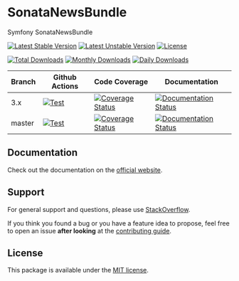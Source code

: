 <!--
DO NOT EDIT THIS FILE!

It's auto-generated by sonata-project/dev-kit package.
-->

# SonataNewsBundle

Symfony SonataNewsBundle

[![Latest Stable Version](https://poser.pugx.org/sonata-project/news-bundle/v/stable)](https://packagist.org/packages/sonata-project/news-bundle)
[![Latest Unstable Version](https://poser.pugx.org/sonata-project/news-bundle/v/unstable)](https://packagist.org/packages/sonata-project/news-bundle)
[![License](https://poser.pugx.org/sonata-project/news-bundle/license)](https://packagist.org/packages/sonata-project/news-bundle)

[![Total Downloads](https://poser.pugx.org/sonata-project/news-bundle/downloads)](https://packagist.org/packages/sonata-project/news-bundle)
[![Monthly Downloads](https://poser.pugx.org/sonata-project/news-bundle/d/monthly)](https://packagist.org/packages/sonata-project/news-bundle)
[![Daily Downloads](https://poser.pugx.org/sonata-project/news-bundle/d/daily)](https://packagist.org/packages/sonata-project/news-bundle)

Branch | Github Actions | Code Coverage | Documentation |
------ | -------------- | ------------- | ------------- |
3.x    | [![Test][test_stable_badge]][test_stable_link]     | [![Coverage Status][coverage_stable_badge]][coverage_stable_link]     | [![Documentation Status][documentation_stable_badge]][documentation_stable_link]     |
master | [![Test][test_unstable_badge]][test_unstable_link] | [![Coverage Status][coverage_unstable_badge]][coverage_unstable_link] | [![Documentation Status][documentation_unstable_badge]][documentation_unstable_link] |

## Documentation

Check out the documentation on the [official website](https://docs.sonata-project.org/projects/SonataNewsBundle).

## Support

For general support and questions, please use [StackOverflow](http://stackoverflow.com/questions/tagged/sonata).

If you think you found a bug or you have a feature idea to propose, feel free to open an issue
**after looking** at the [contributing guide](CONTRIBUTING.md).

## License

This package is available under the [MIT license](LICENSE).

[test_stable_badge]: https://github.com/sonata-project/SonataNewsBundle/workflows/Test/badge.svg?branch=3.x
[test_stable_link]: https://github.com/sonata-project/SonataNewsBundle/actions?query=workflow:test+branch:3.x
[test_unstable_badge]: https://github.com/sonata-project/SonataNewsBundle/workflows/Test/badge.svg?branch=master
[test_unstable_link]: https://github.com/sonata-project/SonataNewsBundle/actions?query=workflow:test+branch:master

[coverage_stable_badge]: https://codecov.io/gh/sonata-project/SonataNewsBundle/branch/3.x/graph/badge.svg
[coverage_stable_link]: https://codecov.io/gh/sonata-project/SonataNewsBundle/branch/3.x
[coverage_unstable_badge]: https://codecov.io/gh/sonata-project/SonataNewsBundle/branch/master/graph/badge.svg
[coverage_unstable_link]: https://codecov.io/gh/sonata-project/SonataNewsBundle/branch/master

[documentation_stable_badge]: https://readthedocs.org/projects/sonatanewsbundle/badge/?version=3.x
[documentation_stable_link]: https://docs.sonata-project.org/projects/SonataNewsBundle/en/3.x/?badge=3.x
[documentation_unstable_badge]: https://readthedocs.org/projects/sonatanewsbundle/badge/?version=master
[documentation_unstable_link]: https://docs.sonata-project.org/projects/SonataNewsBundle/en/master/?badge=master

